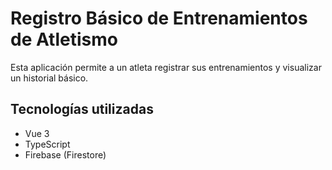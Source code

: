 # Registro Básico de Entrenamientos de Atletismo

Esta aplicación permite a un atleta registrar sus entrenamientos y visualizar un historial básico.

## Tecnologías utilizadas
- Vue 3
- TypeScript
- Firebase (Firestore)

